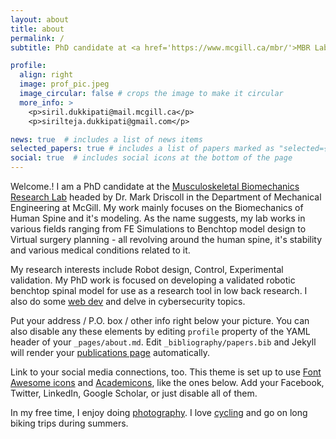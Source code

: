 ```yaml
---
layout: about
title: about
permalink: /
subtitle: PhD candidate at <a href='https://www.mcgill.ca/mbr/'>MBR Lab</a>, McGill University, Montreal, Canada.

profile:
  align: right
  image: prof_pic.jpeg
  image_circular: false # crops the image to make it circular
  more_info: >
    <p>siril.dukkipati@mail.mcgill.ca</p>
    <p>sirilteja.dukkipati@gmail.com</p>

news: true  # includes a list of news items
selected_papers: true # includes a list of papers marked as "selected={true}"
social: true  # includes social icons at the bottom of the page
---
```


Welcome.! I am a PhD candidate at the [Musculoskeletal Biomechanics Research Lab](https://www.mcgill.ca/mbr/people-1) headed by Dr. Mark Driscoll in the Department of Mechanical Engineering at McGill. My work mainly focuses on the Biomechanics of Human Spine and it's modeling. As the name suggests, my lab works in various fields ranging from FE Simulations to Benchtop model design to Virtual surgery planning - all revolving around the human spine, it's stability and various medical conditions related to it. 

My research interests include Robot design, Control, Experimental validation. My PhD work is focused on developing a validated robotic benchtop spinal model for use as a research tool in low back research. I also do some [web dev](/picxel) and delve in cybersecurity topics.

Put your address / P.O. box / other info right below your picture. You can also disable any these elements by editing `profile` property of the YAML header of your `_pages/about.md`. Edit `_bibliography/papers.bib` and Jekyll will render your [publications page](/al-folio/publications/) automatically.

Link to your social media connections, too. This theme is set up to use [Font Awesome icons](http://fortawesome.github.io/Font-Awesome/) and [Academicons](https://jpswalsh.github.io/academicons/), like the ones below. Add your Facebook, Twitter, LinkedIn, Google Scholar, or just disable all of them.

In my free time, I enjoy doing [photography](https://www.instagram.com/siril.td/). I love [cycling](https://www.strava.com/athletes/82563036) and go on long biking trips during summers.  